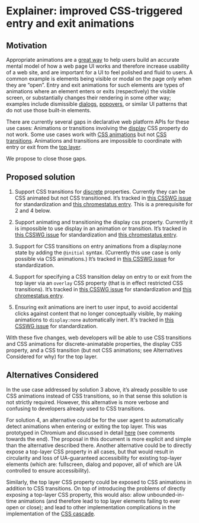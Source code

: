 # Explainer: improved CSS-triggered entry and exit animations

## Motivation

Appropriate animations are a [great way](https://www.nngroup.com/articles/animation-purpose-ux/) to help users build an accurate mental model of how a web page UI works and therefore increase usability of a web site, and are important for a UI to feel polished and fluid to users. A common example is elements being visible or modal on the page only when they are “open”. Entry and exit animations for such elements are types of animations where an element enters or exits (respectively) the visible screen, or substantially changes their rendering in some other way; examples include dismissible [dialogs](https://developer.mozilla.org/en-US/docs/Web/HTML/Element/dialog), [popovers](https://html.spec.whatwg.org/multipage/popover.html#the-popover-attribute), or similar UI patterns that do not use those built-in elements.

There are currently several gaps in declarative web platform APIs for these use cases:
Animations or transitions involving the [display](https://developer.mozilla.org/en-US/docs/Web/CSS/display) CSS property do not work.
Some use cases work with [CSS animations](https://developer.mozilla.org/en-US/docs/Web/CSS/CSS_Animations/Using_CSS_animations) but not [CSS transitions](https://developer.mozilla.org/en-US/docs/Web/CSS/CSS_Transitions).
Animations and transitions are impossible to coordinate with entry or exit from the [top layer](https://developer.chrome.com/blog/what-is-the-top-layer/).

We propose to close those gaps.

## Proposed solution

1. Support CSS transitions for [discrete](https://drafts.csswg.org/web-animations-1/#discrete) properties. Currently they can be CSS animated but not CSS transitioned. It’s tracked in [this CSSWG issue](https://github.com/w3c/csswg-drafts/issues/4441) for standardization and [this chromestatus entry](https://chromestatus.com/feature/5071230636392448). This is a prerequisite for 2 and 4 below.

2. Support animating and transitioning the display css property. Currently it is impossible to use display in an animation or transition. It’s tracked in [this CSSWG issue](https://github.com/w3c/csswg-drafts/issues/6429) for standardization and [this chromestatus entry](https://chromestatus.com/feature/5154958272364544).

3. Support for CSS transitions on entry animations from a display:none state by adding the `@initial` syntax. (Currently this use case is only possible via CSS animations.) It’s tracked in [this CSSWG issue](https://github.com/w3c/csswg-drafts/issues/8174) for standardization.

4. Support for specifying a CSS transition delay on entry to or exit from the top layer via an `overlay` CSS property (that is in effect restricted CSS transitions). It’s tracked in [this CSSWG issue](https://github.com/w3c/csswg-drafts/issues/8189) for standardization and [this chromestatus entry](https://chromestatus.com/feature/5138724910792704).

5. Ensuring exit animations are inert to user input, to avoid accidental clicks against content that no longer conceptually visible, by making animations to `display:none` automatically inert. It's tracked in [this CSSWG issue](https://github.com/w3c/csswg-drafts/issues/8389) for standardization.

With these five changes, web developers will be able to use CSS transitions and CSS animations for discrete-animatable properties, the display CSS property, and a CSS transition (but not CSS animations; see Alternatives Considered for why) for the top layer.

## Alternatives Considered

In the use case addressed by solution 3 above, it’s already possible to use CSS animations instead of CSS transitions, so in that sense this solution is not strictly required. However, this alternative is more verbose and confusing to developers already used to CSS transitions.

For solution 4, an alternative could be for the user agent to automatically detect animations when entering or exiting the top layer. This was prototyped in Chromium and discussed in detail [here](https://github.com/whatwg/html/issues/7785) (see comments towards the end). The proposal in this document is more explicit and simple than the alternative described there. Another alternative could be to directly expose a top-layer CSS property in all cases, but that would result in circularity and loss of UA-guaranteed accessibility for existing top-layer elements (which are: fullscreen, dialog and popover, all of which are UA controlled to ensure accessibility).

Similarly, the top layer CSS property could be exposed to CSS animations in addition to CSS transitions. On top of introducing the problems of directly exposing a top-layer CSS property, this would also: allow unbounded-in-time animations (and therefore lead to top layer elements failing to ever open or close); and lead to other implementation complications in the implementation of the [CSS cascade](https://developer.mozilla.org/en-US/docs/Web/CSS/Cascade).
